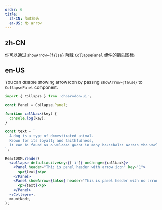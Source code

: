 ```yaml
---
order: 6
title:
  zh-CN: 隐藏箭头
  en-US: No arrow
---
```


## zh-CN

你可以通过 `showArrow={false}` 隐藏 `CollapsePanel` 组件的箭头图标。

## en-US

You can disable showing arrow icon by passing `showArrow={false}` to `CollapsePanel` component.

```jsx
import { Collapse } from 'choerodon-ui';

const Panel = Collapse.Panel;

function callback(key) {
  console.log(key);
}

const text = `
  A dog is a type of domesticated animal.
  Known for its loyalty and faithfulness,
  it can be found as a welcome guest in many households across the world.
`;

ReactDOM.render(
  <Collapse defaultActiveKey={['1']} onChange={callback}>
    <Panel header="This is panel header with arrow icon" key="1">
      <p>{text}</p>
    </Panel>
    <Panel showArrow={false} header="This is panel header with no arrow icon" key="2">
      <p>{text}</p>
    </Panel>
  </Collapse>,
  mountNode,
);
```

